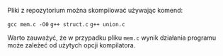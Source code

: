 Pliki z repozytorium można skompilować używając komend:

`gcc mem.c -O0`
`g++ struct.c`
`g++ union.c`

Warto zauważyć, że w przypadku pliku `mem.c` wynik działania programu może zależeć od użytych opcji kompilatora.